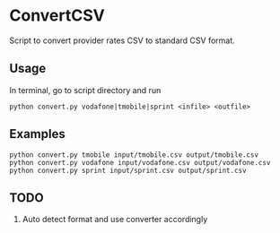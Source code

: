 ConvertCSV
==========

Script to convert provider rates CSV to standard CSV format.

## Usage
In terminal, go to script directory and run

    python convert.py vodafone|tmobile|sprint <infile> <outfile>

## Examples
    python convert.py tmobile input/tmobile.csv output/tmobile.csv
    python convert.py vodafone input/vodafone.csv output/vodafone.csv
    python convert.py sprint input/sprint.csv output/sprint.csv
  
  
## TODO
1. Auto detect format and use converter accordingly

  
